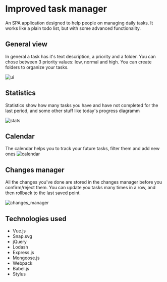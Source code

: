 # Improved task manager
An SPA application designed to help people on managing daily tasks. It works like a plain todo list, but with some advanced functionality.

## General view
In general a task has it's text desсription, a priority and a folder. You can chose between 3 priority values: low, normal and high.
You can create folders to organize your tasks.

![ui](https://img-fotki.yandex.ru/get/194503/68361812.0/0_160dfd_43fa9ecf_orig)

## Statistics
Statistics show how many tasks you have and have not completed for the last period, and some other stuff like today's progress diagramm

![stats](https://img-fotki.yandex.ru/get/198569/68361812.0/0_160dfe_9feb1d01_orig)

## Calendar
The calendar helps you to track your future tasks, filter them and add new ones
![calendar](https://img-fotki.yandex.ru/get/198569/68361812.0/0_160dff_b3aa1317_orig)

## Changes manager
All the changes you've done are stored in the changes manager before you confirm/reject them. You can update you tasks many times in a row, and then rollback to the last saved point

![changes_manager](https://img-fotki.yandex.ru/get/198976/68361812.0/0_160e00_8b41a6c5_orig)

## Technologies used
- Vue.js
- Snap.svg
- jQuery
- Lodash
- Express.js
- Mongoose.js
- Webpack
- Babel.js
- Stylus
